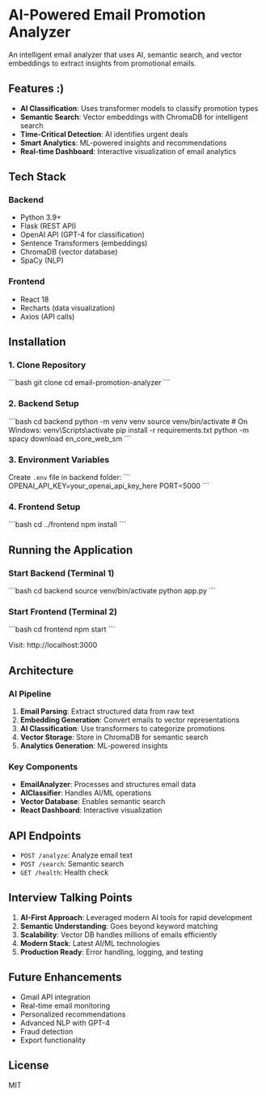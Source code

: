 # AI-Powered Email Promotion Analyzer

An intelligent email analyzer that uses AI, semantic search, and vector embeddings to extract insights from promotional emails.

## Features :)

- **AI Classification**: Uses transformer models to classify promotion types
- **Semantic Search**: Vector embeddings with ChromaDB for intelligent search
- **Time-Critical Detection**: AI identifies urgent deals
- **Smart Analytics**: ML-powered insights and recommendations
- **Real-time Dashboard**: Interactive visualization of email analytics

## Tech Stack

### Backend
- Python 3.9+
- Flask (REST API)
- OpenAI API (GPT-4 for classification)
- Sentence Transformers (embeddings)
- ChromaDB (vector database)
- SpaCy (NLP)

### Frontend
- React 18
- Recharts (data visualization)
- Axios (API calls)

## Installation

### 1. Clone Repository
\`\`\`bash
git clone <your-repo-url>
cd email-promotion-analyzer
\`\`\`

### 2. Backend Setup
\`\`\`bash
cd backend
python -m venv venv
source venv/bin/activate  # On Windows: venv\Scripts\activate
pip install -r requirements.txt
python -m spacy download en_core_web_sm
\`\`\`

### 3. Environment Variables
Create `.env` file in backend folder:
\`\`\`
OPENAI_API_KEY=your_openai_api_key_here
PORT=5000
\`\`\`

### 4. Frontend Setup
\`\`\`bash
cd ../frontend
npm install
\`\`\`

## Running the Application

### Start Backend (Terminal 1)
\`\`\`bash
cd backend
source venv/bin/activate
python app.py
\`\`\`

### Start Frontend (Terminal 2)
\`\`\`bash
cd frontend
npm start
\`\`\`

Visit: http://localhost:3000

## Architecture

### AI Pipeline
1. **Email Parsing**: Extract structured data from raw text
2. **Embedding Generation**: Convert emails to vector representations
3. **AI Classification**: Use transformers to categorize promotions
4. **Vector Storage**: Store in ChromaDB for semantic search
5. **Analytics Generation**: ML-powered insights

### Key Components
- **EmailAnalyzer**: Processes and structures email data
- **AIClassifier**: Handles AI/ML operations
- **Vector Database**: Enables semantic search
- **React Dashboard**: Interactive visualization

## API Endpoints

- `POST /analyze`: Analyze email text
- `POST /search`: Semantic search
- `GET /health`: Health check

## Interview Talking Points

1. **AI-First Approach**: Leveraged modern AI tools for rapid development
2. **Semantic Understanding**: Goes beyond keyword matching
3. **Scalability**: Vector DB handles millions of emails efficiently
4. **Modern Stack**: Latest AI/ML technologies
5. **Production Ready**: Error handling, logging, and testing

## Future Enhancements

- Gmail API integration
- Real-time email monitoring
- Personalized recommendations
- Advanced NLP with GPT-4
- Fraud detection
- Export functionality

## License

MIT
